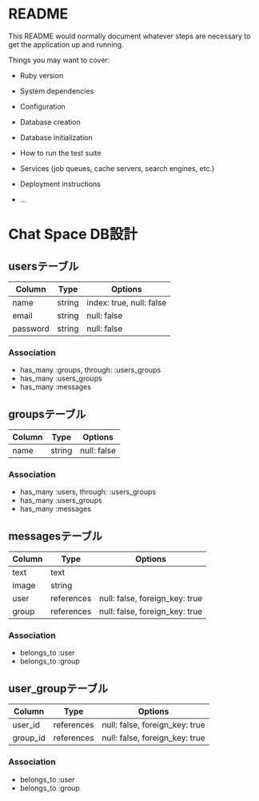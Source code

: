 # README

This README would normally document whatever steps are necessary to get the
application up and running.

Things you may want to cover:

* Ruby version

* System dependencies

* Configuration

* Database creation

* Database initialization

* How to run the test suite

* Services (job queues, cache servers, search engines, etc.)

* Deployment instructions

* ...

# Chat Space DB設計
## usersテーブル
|Column|Type|Options|
|------|----|-------|
|name|string|index: true, null: false|
|email|string|null: false|
|password|string|null: false|
### Association
- has_many :groups,  through: :users_groups
- has_many :users_groups
- has_many :messages

## groupsテーブル
|Column|Type|Options|
|------|----|-------|
|name|string|null: false|
### Association
- has_many :users,  through: :users_groups
- has_many :users_groups
- has_many :messages

## messagesテーブル
|Column|Type|Options|
|------|----|-------|
|text|text|
|image|string|
|user|references|null: false, foreign_key: true|
|group|references|null: false, foreign_key: true|
### Association
- belongs_to :user
- belongs_to :group

## user_groupテーブル
|Column|Type|Options|
|------|----|-------|
|user_id|references|null: false, foreign_key: true|
|group_id|references|null: false, foreign_key: true|
### Association
- belongs_to :user
- belongs_to :group

